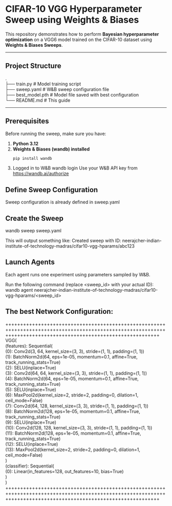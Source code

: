# CIFAR-10 VGG Hyperparameter Sweep using Weights & Biases

This repository demonstrates how to perform **Bayesian hyperparameter optimization** on a VGG6 model trained on the CIFAR-10 dataset using **Weights & Biases Sweeps**.

---

## Project Structure
.  
├── train.py # Model training script  
├── sweep.yaml # W&B sweep configuration file  
├── best_model.pth # Model file saved with best configuration  
└── README.md # This guide  

---

## Prerequisites

Before running the sweep, make sure you have:

1. **Python 3.12**
2. **Weights & Biases (wandb) installed**
   ```bash
   pip install wandb
3. Logged in to W&B
   wandb login
   Use your W&B API key from https://wandb.ai/authorize

## Define Sweep Configuration

Sweep configuration is already defined in sweep.yaml


## Create the Sweep

wandb sweep sweep.yaml

This will output something like:
Created sweep with ID: neerajcher-indian-institute-of-technology-madras/cifar10-vgg-hparams/abc123


## Launch Agents

Each agent runs one experiment using parameters sampled by W&B.

Run the following command (replace <sweep_id> with your actual ID):
wandb agent neerajcher-indian-institute-of-technology-madras/cifar10-vgg-hparams/<sweep_id>


## The best Network Configuration:
++++++++++++++++++++++++++++++++++++++++++++++++++++++++++++++++++++++++++++++++++++++++++++++++++++++++++++++++++++++++++++++++++++++++++++++++++++++++++++++++  
VGG(  
  (features): Sequential(  
    (0): Conv2d(3, 64, kernel_size=(3, 3), stride=(1, 1), padding=(1, 1))  
    (1): BatchNorm2d(64, eps=1e-05, momentum=0.1, affine=True, track_running_stats=True)  
    (2): SELU(inplace=True)  
    (3): Conv2d(64, 64, kernel_size=(3, 3), stride=(1, 1), padding=(1, 1))  
    (4): BatchNorm2d(64, eps=1e-05, momentum=0.1, affine=True, track_running_stats=True)  
    (5): SELU(inplace=True)  
    (6): MaxPool2d(kernel_size=2, stride=2, padding=0, dilation=1, ceil_mode=False)  
    (7): Conv2d(64, 128, kernel_size=(3, 3), stride=(1, 1), padding=(1, 1))  
    (8): BatchNorm2d(128, eps=1e-05, momentum=0.1, affine=True, track_running_stats=True)  
    (9): SELU(inplace=True)  
    (10): Conv2d(128, 128, kernel_size=(3, 3), stride=(1, 1), padding=(1, 1))  
    (11): BatchNorm2d(128, eps=1e-05, momentum=0.1, affine=True, track_running_stats=True)  
    (12): SELU(inplace=True)  
    (13): MaxPool2d(kernel_size=2, stride=2, padding=0, dilation=1, ceil_mode=False)  
  )  
  (classifier): Sequential(  
    (0): Linear(in_features=128, out_features=10, bias=True)  
  )  
)  
++++++++++++++++++++++++++++++++++++++++++++++++++++++++++++++++++++++++++++++++++++++++++++++++++++++++++++++++++++++++++++++++++++++++++++++++++++++++++++++++

